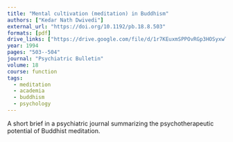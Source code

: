 ```yaml
---
title: "Mental cultivation (meditation) in Buddhism"
authors: ["Kedar Nath Dwivedi"]
external_url: "https://doi.org/10.1192/pb.18.8.503"
formats: [pdf]
drive_links: ["https://drive.google.com/file/d/1r7KEuxmSPPOvRGp3HOSyxwTJcaDB1bdJ/view?usp=drivesdk"]
year: 1994
pages: "503--504"
journal: "Psychiatric Bulletin"
volume: 18
course: function
tags:
  - meditation
  - academia
  - buddhism
  - psychology
---
```


A short brief in a psychiatric journal summarizing the psychotherapeutic potential of Buddhist meditation.

